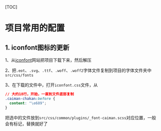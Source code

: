 [TOC]



# 项目常用的配置



## 1. iconfont图标的更新

1、从[iconfont](https://www.iconfont.cn/)网站把项目下载下来，然后解压

2、把`.eot`、`.svg`、`.ttf`、`.woff`、`.woff2`字体文件复制到项目的字体文件夹中`src/css/fonts`

3、在下载的文件中，打开`iconfont.css`文件，从

```css
// 大约18行，开始，一直到文件底部复制
.caiman-chakan:before {
  content: "\e689";
}
```

把选中的文件放到`src/css/common/plugins/_font-caiman.scss`对应位置，一般会有标记，替换就好了

